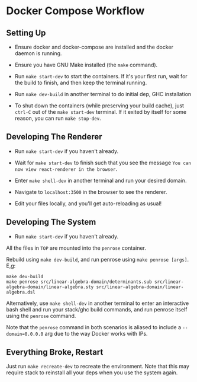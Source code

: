 # Docker Compose Workflow

## Setting Up

* Ensure docker and docker-compose are installed and the docker daemon is running.

* Ensure you have GNU Make installed (the `make` command).

* Run `make start-dev` to start the containers. If it's your first run, wait for the build to finish, and then keep the terminal running.

* Run `make dev-build` in another terminal to do initial dep, GHC installation

* To shut down the containers (while preserving your build cache), just `ctrl-C` out of the `make start-dev` terminal. If it exited by itself for some reason, you can run `make stop-dev`.

## Developing The Renderer

* Run `make start-dev` if you haven't already.

* Wait for `make start-dev` to finish such that you see the message `You can now view react-renderer in the browser`.

* Enter `make shell-dev` in another terminal and run your desired domain.

* Navigate to `localhost:3500` in the browser to see the renderer.

* Edit your files locally, and you'll get auto-reloading as usual!

## Developing The System

* Run `make start-dev` if you haven't already.

All the files in `TOP` are mounted into the `penrose` container.

Rebuild using `make dev-build`, and run penrose using `make penrose [args]`.
E,g:
```
make dev-build
make penrose src/linear-algebra-domain/determinants.sub src/linear-algebra-domain/linear-algebra.sty src/linear-algebra-domain/linear-algebra.dsl
```

Alternatively, use `make shell-dev` in another terminal to enter an interactive bash shell and run your stack/ghc build commands, and run penrose itself using the `penrose` command.

Note that the `penrose` command in both scenarios is aliased to include a `--domain=0.0.0.0` arg due to the way Docker works with IPs.

## Everything Broke, Restart

Just run `make recreate-dev` to recreate the environment. Note that this may require stack to reinstall all your deps when you use the system again.